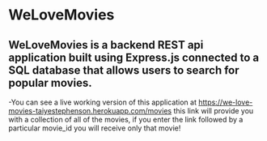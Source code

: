 # WeLoveMovies
## WeLoveMovies is a backend REST api application built using Express.js connected to a SQL database that allows users to search for popular movies.
-You can see a live working version of this application at https://we-love-movies-taiyestephenson.herokuapp.com/movies this link will provide you with a collection of all of the movies, if you enter the link followed by a particular movie_id you will receive only that movie!
